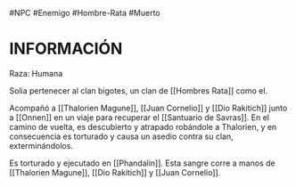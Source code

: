 #NPC #Enemigo #Hombre-Rata #Muerto 
# INFORMACIÓN
Raza: Humana

Solia pertenecer al clan bigotes, un clan de [[Hombres Rata]] como el.

Acompañó a [[Thalorien Magune]], [[Juan Cornelio]] y [[Dio Rakitich]] junto a [[Onnen]] en un viaje para recuperar el [[Santuario de Savras]]. En el camino de vuelta, es descubierto y atrapado robándole a Thalorien, y en consecuencia es torturado y causa un asedio contra su clan, exterminándolos.

Es torturado y ejecutado en [[Phandalin]]. Esta sangre corre a manos de [[Thalorien Magune]], [[Dio Rakitich]] y [[Juan Cornelio]].